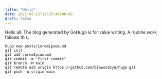 ```yaml
---
title: "Hello"
date: 2021-06-12T13:23:45+08:00
draft: false
---
```


Hello all. The blog generated by GoHugo is for value writing. A routine work follows this:

```
hugo new posts/LoremIpsum.md
git init
git add LoremIpsum.md
git commit -m "first commit"
git branch -M main
git remote add origin https://github.com/binwoodsye/hugo.git
git push -u origin main
```